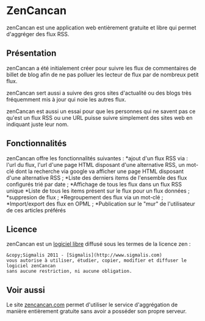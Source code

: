 # ZenCancan

zenCancan est une application web entièrement gratuite et libre qui permet d'aggréger des flux RSS.


## Présentation
zenCancan a été initialement créer pour suivre les flux de commentaires de billet de blog
afin de ne pas polluer les lecteur de flux par de nombreux petit flux.

zenCancan sert aussi a suivre des gros sites d'actualité ou des blogs très fréquemment mis
à jour qui noie les autres flux.

zenCancan est aussi un essai pour que les personnes qui ne savent pas ce qu'est un flux RSS 
ou une URL puisse suivre simplement des sites web en indiquant juste leur nom.

## Fonctionnalités

zenCancan offre les fonctionnalités suivantes :
*ajout d'un flux RSS via : l'url du flux, l'url d'une page HTML disposant d'une alternative RSS, un mot-clé dont
la recherche via google va afficher une page HTML disposant d'une alternative RSS ;
*Liste des derniers items de l'ensemble des flux configurés trié par date ;
*Affichage de tous les flux dans un flux RSS unique
*Liste de tous les items présent sur le flux pour un flux données ;
*suppresion de flux ;
*Regroupement des flux via un mot-clé ;
*Import/export des flux en OPML ;
*Publication sur le "mur" de l'utilisateur de ces articles préférés


## Licence
zenCancan est un <a href='http://fr.wikipedia.org/wiki/Logiciel_libre'>logiciel libre</a>  diffusé sous les termes de la licence zen :

	&copy;Sigmalis 2011 - [Sigmalis](http://www.sigmalis.com)
	vous autorise à utiliser, étudier, copier, modifier et diffuser le logiciel zenCancan 
	sans aucune restriction, ni aucune obligation.

## Voir aussi
Le site [zencancan.com](http://zencancan.com) permet d'utiliser le service d'aggrégation de manière entièrement gratuite 
sans avoir a posséder son propre serveur.
